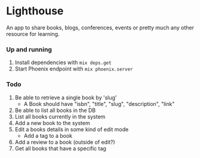 # Lighthouse

An app to share books, blogs, conferences, events or pretty much any other resource
for learning.

### Up and running

1. Install dependencies with `mix deps.get`
2. Start Phoenix endpoint with `mix phoenix.server`


### Todo
1. Be able to retrieve a single book by 'slug'
   - A Book should have "isbn", "title", "slug", "description", "link"
2. Be able to list all books in the DB
3. List all books currently in the system
4. Add a new book to the system
5. Edit a books details in some kind of edit mode
    - Add a tag to a book
6. Add a review to a book (outside of edit?)
7. Get all books that have a specific tag
